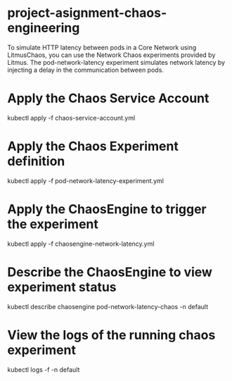 # project-asignment-chaos-engineering
To simulate HTTP latency between pods in a Core Network using LitmusChaos, 
you can use the Network Chaos experiments provided by Litmus. 
The pod-network-latency experiment simulates network latency by injecting a delay in the communication between pods.

# Apply the Chaos Service Account
kubectl apply -f chaos-service-account.yml

# Apply the Chaos Experiment definition
kubectl apply -f pod-network-latency-experiment.yml

# Apply the ChaosEngine to trigger the experiment
kubectl apply -f chaosengine-network-latency.yml

# Describe the ChaosEngine to view experiment status
kubectl describe chaosengine pod-network-latency-chaos -n default

# View the logs of the running chaos experiment
kubectl logs -f <chaos-pod-name> -n default

